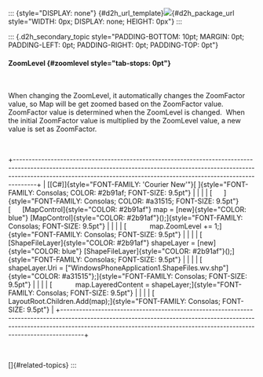 ::: {style="DISPLAY: none"}
[](ms-xhelp:///?Id=d2h_url_template){#d2h_url_template}![](!package_url!){#d2h_package_url style="WIDTH: 0px; DISPLAY: none; HEIGHT: 0px"}
:::

::: {.d2h_secondary_topic style="PADDING-BOTTOM: 10pt; MARGIN: 0pt; PADDING-LEFT: 0pt; PADDING-RIGHT: 0pt; PADDING-TOP: 0pt"}
#### ZoomLevel {#zoomlevel style="tab-stops: 0pt"}

 

When changing the ZoomLevel, it automatically changes the ZoomFactor value, so Map will be get zoomed based on the ZoomFactor value. ZoomFactor value is determined when the ZoomLevel is changed.  When the initial ZoomFactor value is multiplied by the ZoomLevel value, a new value is set as ZoomFactor.

 

+-------------------------------------------------------------------------------------------------------------------------------------------------------------------------------------------------------------------------------------------------+
| [\[C#\]]{style="FONT-FAMILY: 'Courier New'"}[ ]{style="FONT-FAMILY: Consolas; COLOR: #2b91af; FONT-SIZE: 9.5pt"}                                                                                                                                |
|                                                                                                                                                                                                                                                 |
| [      ]{style="FONT-FAMILY: Consolas; COLOR: #a31515; FONT-SIZE: 9.5pt"}[      [MapControl]{style="COLOR: #2b91af"} map = [new]{style="COLOR: blue"} [MapControl]{style="COLOR: #2b91af"}();]{style="FONT-FAMILY: Consolas; FONT-SIZE: 9.5pt"} |
|                                                                                                                                                                                                                                                 |
| [            map.ZoomLevel += 1;]{style="FONT-FAMILY: Consolas; FONT-SIZE: 9.5pt"}                                                                                                                                                              |
|                                                                                                                                                                                                                                                 |
| [            [ShapeFileLayer]{style="COLOR: #2b91af"} shapeLayer = [new]{style="COLOR: blue"} [ShapeFileLayer]{style="COLOR: #2b91af"}();]{style="FONT-FAMILY: Consolas; FONT-SIZE: 9.5pt"}                                                     |
|                                                                                                                                                                                                                                                 |
| [            shapeLayer.Uri = [\"WindowsPhoneApplication1.ShapeFiles.wv.shp\"]{style="COLOR: #a31515"};]{style="FONT-FAMILY: Consolas; FONT-SIZE: 9.5pt"}                                                                                       |
|                                                                                                                                                                                                                                                 |
| [            map.LayeredContent = shapeLayer;]{style="FONT-FAMILY: Consolas; FONT-SIZE: 9.5pt"}                                                                                                                                                 |
|                                                                                                                                                                                                                                                 |
| [            LayoutRoot.Children.Add(map);]{style="FONT-FAMILY: Consolas; FONT-SIZE: 9.5pt"}                                                                                                                                                    |
+-------------------------------------------------------------------------------------------------------------------------------------------------------------------------------------------------------------------------------------------------+

 

[]{#related-topics}
:::
